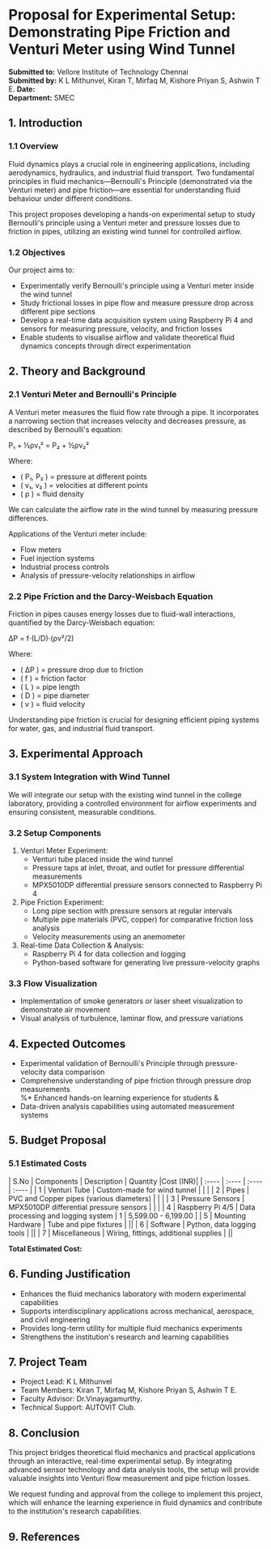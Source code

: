 
# **Proposal for Experimental Setup: Demonstrating Pipe Friction and Venturi Meter using Wind Tunnel**

 **Submitted to:** Vellore Institute of Technology Chennai\
 **Submitted by:**  K L Mithunvel, Kiran T, Mirfaq M, Kishore Priyan S, Ashwin T E.
 **Date:**  
 **Department:** SMEC

## **1\. Introduction**

### **1.1 Overview**

Fluid dynamics plays a crucial role in engineering applications, including aerodynamics, hydraulics, and industrial fluid transport. Two fundamental principles in fluid mechanics—Bernoulli's Principle (demonstrated via the Venturi meter) and pipe friction—are essential for understanding fluid behaviour under different conditions.

This project proposes developing a hands-on experimental setup to study Bernoulli's principle using a Venturi meter and pressure losses due to friction in pipes, utilizing an existing wind tunnel for controlled airflow.

### **1.2 Objectives**

Our project aims to:

* Experimentally verify Bernoulli's principle using a Venturi meter inside the wind tunnel  
* Study frictional losses in pipe flow and measure pressure drop across different pipe sections  
* Develop a real-time data acquisition system using Raspberry Pi 4 and sensors for measuring pressure, velocity, and friction losses  
* Enable students to visualise airflow and validate theoretical fluid dynamics concepts through direct experimentation

## **2\. Theory and Background**

### **2.1 Venturi Meter and Bernoulli's Principle**

A Venturi meter measures the fluid flow rate through a pipe. It incorporates a narrowing section that increases velocity and decreases pressure, as described by Bernoulli's equation:

P₁ + ½ρv₁² = P₂ + ½ρv₂²

Where:

* ( P₁,  P₂ ) \= pressure at different points  
* ( v₁, v₂ ) \= velocities at different points  
* ( ρ ) \= fluid density

We can calculate the airflow rate in the wind tunnel by measuring pressure differences.

Applications of the Venturi meter include:

* Flow meters  
* Fuel injection systems  
* Industrial process controls  
* Analysis of pressure-velocity relationships in airflow

### **2.2 Pipe Friction and the Darcy-Weisbach Equation**

Friction in pipes causes energy losses due to fluid-wall interactions, quantified by the Darcy-Weisbach equation:

ΔP = f⋅(L/D)⋅(ρv²/2)

Where:

* ( ΔP ) \= pressure drop due to friction  
* ( f ) \= friction factor  
* ( L ) \= pipe length  
* ( D ) \= pipe diameter  
* ( v ) \= fluid velocity

Understanding pipe friction is crucial for designing efficient piping systems for water, gas, and industrial fluid transport.

## **3\. Experimental Approach**

### **3.1 System Integration with Wind Tunnel**

We will integrate our setup with the existing wind tunnel in the college laboratory, providing a controlled environment for airflow experiments and ensuring consistent, measurable conditions.

### **3.2 Setup Components**

1. Venturi Meter Experiment:  
   * Venturi tube placed inside the wind tunnel  
   * Pressure taps at inlet, throat, and outlet for pressure differential measurements  
   * MPX5010DP differential pressure sensors connected to Raspberry Pi 4  
2. Pipe Friction Experiment:  
   * Long pipe section with pressure sensors at regular intervals  
   * Multiple pipe materials (PVC, copper) for comparative friction loss analysis  
   * Velocity measurements using an anemometer  
3. Real-time Data Collection & Analysis:  
   * Raspberry Pi 4 for data collection and logging  
   * Python-based software for generating live pressure-velocity graphs

### **3.3 Flow Visualization**

* Implementation of smoke generators or laser sheet visualization to demonstrate air movement  
* Visual analysis of turbulence, laminar flow, and pressure variations

## **4\. Expected Outcomes**

* Experimental validation of Bernoulli's Principle through pressure-velocity data comparison  
* Comprehensive understanding of pipe friction through pressure drop measurements  
%* Enhanced hands-on learning experience for students  &
* Data-driven analysis capabilities using automated measurement systems

## **5\. Budget Proposal**

### **5.1 Estimated Costs**

| S.No | Components | Description | Quantity |Cost (INR)|
| :---- | :---- | :---- | :---- |
| 1 | Venturi Tube | Custom-made for wind tunnel |  |  |
| 2 | Pipes | PVC and Copper pipes (various diameters) |  |         |
| 3 | Pressure Sensors | MPX5010DP differential pressure sensors |  |  |
| 4 | Raspberry Pi 4/5 | Data processing and logging system | 1 | 5,599.00 - 6,199.00 |
| 5 | Mounting Hardware | Tube and pipe fixtures |          ||
| 6 | Software | Python, data logging tools |          ||
| 7 | Miscellaneous | Wiring, fittings, additional supplies | ||

**Total Estimated Cost:** 

## **6\. Funding Justification**

* Enhances the fluid mechanics laboratory with modern experimental capabilities  
* Supports interdisciplinary applications across mechanical, aerospace, and civil engineering  
* Provides long-term utility for multiple fluid mechanics experiments  
* Strengthens the institution's research and learning capabilities

## **7\. Project Team**

* Project Lead: K L Mithunvel  
* Team Members: Kiran T, Mirfaq M, Kishore Priyan S, Ashwin T E.  
* Faculty Advisor: Dr.Vinayagamurthy.
* Technical Support: AUTOVIT Club.

## **8\. Conclusion**

This project bridges theoretical fluid mechanics and practical applications through an interactive, real-time experimental setup. By integrating advanced sensor technology and data analysis tools, the setup will provide valuable insights into Venturi flow measurement and pipe friction losses.

We request funding and approval from the college to implement this project, which will enhance the learning experience in fluid dynamics and contribute to the institution's research capabilities.

## **9\. References**


